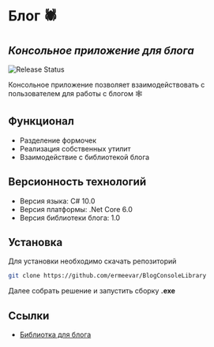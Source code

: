 # Блог 🕷️
## _Консольное приложение для блога_
![Release Status](https://img.shields.io/badge/version-1.0-lightgrey)

Консольное приложение позволяет взаимодействовать с пользователем для работы с блогом 🕸️

## Функционал

- Разделение формочек
- Реализация собственных утилит 
- Взаимодействие с библиотекой блога

## Версионность технологий

- Версия языка: C# 10.0
- Версия платформы: .Net Core 6.0
- Версия библиотеки блога: 1.0

## Установка

Для установки необходимо скачать репозиторий

```sh
git clone https://github.com/ermeevar/BlogConsoleLibrary
```
Далее собрать решение и запустить сборку __.exe__

## Ссылки
- [Библиотка для блога](https://github.com/ermeevar/BlogLibrary)
